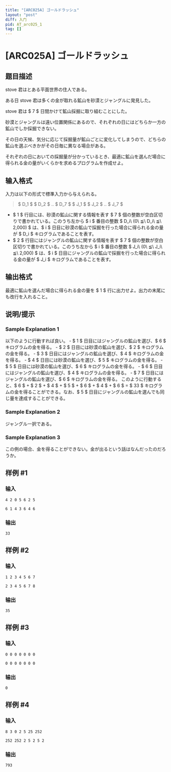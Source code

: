 ```yaml
---
title: "[ARC025A] ゴールドラッシュ"
layout: "post"
diff: 入门
pid: AT_arc025_1
tag: []
---
```


# [ARC025A] ゴールドラッシュ

## 题目描述

[problemUrl]: https://atcoder.jp/contests/arc025/tasks/arc025_1

stove 君はとある平面世界の住人である。

ある日 stove 君は多くの金が取れる鉱山を砂漠とジャングルに発見した。

stove 君は $ 7 $ 日間かけて鉱山採掘に取り組むことにした。

砂漠とジャングルは遠い位置関係にあるので、それぞれの日にはどちらか一方の鉱山でしか採掘できない。

その日の天候、気分に応じて採掘量が鉱山ごとに変化してしまうので、どちらの鉱山を選ぶべきかがその日毎に異なる場合がある。

それぞれの日においての採掘量が分かっているとき、最適に鉱山を選んだ場合に得られる金の量がいくらかを求めるプログラムを作成せよ。

## 输入格式

入力は以下の形式で標準入力から与えられる。

> $ D_1 $ $ D_2 $ .. $ D_7 $ $ J_1 $ $ J_2 $ .. $ J_7 $

- $ 1 $ 行目には、砂漠の鉱山に関する情報を表す $ 7 $ 個の整数が空白区切りで書かれている。このうち左から $ i $ 番目の整数 $ D_i\ (0\ ≦\ D_i\ ≦\ 2,000) $ は、$ i $ 日目に砂漠の鉱山で採掘を行った場合に得られる金の量が $ D_i $ キログラムであることを表す。
- $ 2 $ 行目にはジャングルの鉱山に関する情報を表す $ 7 $ 個の整数が空白区切りで書かれている。このうち左から $ i $ 番目の整数 $ J_i\ (0\ ≦\ J_i\ ≦\ 2,000) $ は、$ i $ 日目にジャングルの鉱山で採掘を行った場合に得られる金の量が $ J_i $ キログラムであることを表す。

## 输出格式

最適に鉱山を選んだ場合に得られる金の量を $ 1 $ 行に出力せよ。出力の末尾にも改行を入れること。

## 说明/提示

### Sample Explanation 1

以下のように行動すれば良い。 - $ 1 $ 日目にはジャングルの鉱山を選び、$ 6 $ キログラムの金を得る。 - $ 2 $ 日目には砂漠の鉱山を選び、$ 2 $ キログラムの金を得る。 - $ 3 $ 日目にはジャングルの鉱山を選び、$ 4 $ キログラムの金を得る。 - $ 4 $ 日目には砂漠の鉱山を選び、$ 5 $ キログラムの金を得る。 - $ 5 $ 日目には砂漠の鉱山を選び、$ 6 $ キログラムの金を得る。 - $ 6 $ 日目にはジャングルの鉱山を選び、$ 4 $ キログラムの金を得る。 - $ 7 $ 日目にはジャングルの鉱山を選び、$ 6 $ キログラムの金を得る。 このように行動すると、$ 6 $ + $ 2 $ + $ 4 $ + $ 5 $ + $ 6 $ + $ 4 $ + $ 6 $ = $ 33 $ キログラムの金を得ることができる。なお、$ 5 $ 日目にジャングルの鉱山を選んでも同じ量を達成することができる。

### Sample Explanation 2

ジャングル一択である。

### Sample Explanation 3

この例の場合、金を得ることができない。金が出るという話はなんだったのだろうか。

## 样例 #1

### 输入

```
4 2 0 5 6 2 5
6 1 4 3 6 4 6
```

### 输出

```
33
```

## 样例 #2

### 输入

```
1 2 3 4 5 6 7
2 3 4 5 6 7 8
```

### 输出

```
35
```

## 样例 #3

### 输入

```
0 0 0 0 0 0 0
0 0 0 0 0 0 0
```

### 输出

```
0
```

## 样例 #4

### 输入

```
8 3 0 2 5 25 252
252 252 2 5 2 5 2
```

### 输出

```
793
```

